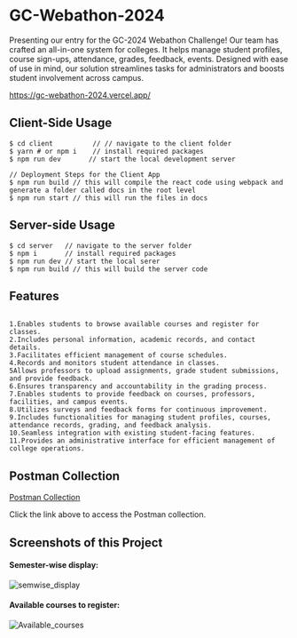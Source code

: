 # GC-Webathon-2024
 
Presenting our entry for the GC-2024 Webathon Challenge! Our team has crafted an all-in-one system for colleges. It helps manage student profiles, course sign-ups, attendance, grades, feedback, events. Designed with ease of use in mind, our solution streamlines tasks for administrators and boosts student involvement across campus.

https://gc-webathon-2024.vercel.app/

## Client-Side Usage
```
$ cd client          // // navigate to the client folder
$ yarn # or npm i    // install required packages
$ npm run dev       // start the local development server

// Deployment Steps for the Client App
$ npm run build // this will compile the react code using webpack and generate a folder called docs in the root level
$ npm run start // this will run the files in docs
```

## Server-side Usage

```
$ cd server   // navigate to the server folder
$ npm i       // install required packages
$ npm run dev // start the local serer
$ npm run build // this will build the server code
```
## Features
```

1.Enables students to browse available courses and register for classes.
2.Includes personal information, academic records, and contact details.
3.Facilitates efficient management of course schedules.
4.Records and monitors student attendance in classes.
5Allows professors to upload assignments, grade student submissions, and provide feedback.
6.Ensures transparency and accountability in the grading process.
7.Enables students to provide feedback on courses, professors, facilities, and campus events.
8.Utilizes surveys and feedback forms for continuous improvement.
9.Includes functionalities for managing student profiles, courses, attendance records, grading, and feedback analysis.
10.Seamless integration with existing student-facing features.
11.Provides an administrative interface for efficient management of college operations.
```
## Postman Collection

[Postman Collection](https://www.postman.com/gold-flare-764768/workspace/gc-webathon-2024/collection/29169377-6ef174a0-9a6e-4446-994a-361681bcbc12?action=share&creator=29169377)

Click the link above to access the Postman collection.

## Screenshots of this Project

#### Semester-wise display:

![semwise_display](https://github.com/Abhigna77/webgc/assets/121166830/54e8be08-2312-41e8-9955-23df8b8a4a9f)


#### Available courses to register:

![Available_courses](https://github.com/Abhigna77/webgc/assets/121166830/8348e060-ecb2-479a-8879-5513739f8f2d)


